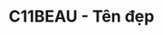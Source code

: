 ---
layout: post
title:  "C11BEAU - Tên đẹp"
categories: [greedy, math]
code: C11BEAU
src: C11BEAU.cpp
---